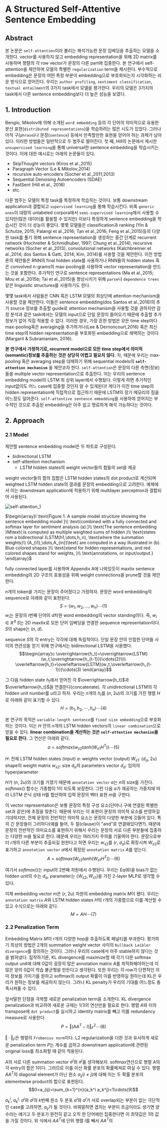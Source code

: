 # A Structured Self-Attentive Sentence Embedding

## Abstract
본 논문은 `self-attention`이라 불리는 해석가능한 문장 임베딩을 추출하는 모델을 소개한다. vector를 사용하지 않고 embedding representation을 위해 2D matrix를 사용하며 행렬의 각 row vector가 문장의 다른 part에 집중한다. 본 연구에서 self-attention을 제안하며 모델의 특별한 `regularization` term을 제시한다. 부수적으로 embedding은 문장의 어떤 특정 부분이 embedding으로 부호화되는지 시각화하는 쉬운 방식으로 얻어진다. 우리는 `author profiling`, `sentiment classification`, `textual entailment`의 3가지 task에서 모델을 평가한다. 우리의 모델은 3가지의 task에서 다른 sentence embedding보다 더 높은 성능을 보였다.

## 1. Introduction
Bengio, Mikolov에 의해 소개된 `word embedding` 등의 각 단어의 의미적으로 유용한 분산 표현(`distributed representations`)을 학습하려는 많은 시도가 있었다. 그러나 아직 구(`phrase`)나 문장(`sentence`) 등에서 만족할만한 표현을 얻어야 하는 과제가 남아있다. 이러한 방법들은 일반적으로 두 범주로 떨어진다. 첫 째, Hill의 논문에서 제시한 `unsupervised learning`을 통해 universal한 sentence embedding을 학습시키는 것이다. 이에 대한 예시로는 아래의 논문들이 있다.
- SkipThought vectors (Kiros et al.,2015)
- Paragraph Vector (Le & Mikolov,2014)
- recursive auto-encoders (Socher et al.,2011;2013)
- Sequential Denoising Autoencoders (SDAE)
- FastSent (Hill et al., 2016)
- etc.

다른 범주는 모델이 특정 task를 특정하게 학습하는 것이다. 보통 downstream application과 결합되고 `supervised learning`을 통해 학습시킨다. 비록 `generic ones`이 대량의 unlabeled corpora에서 `semi-supervised learning`에서 사용할 수 있지만(많은 데이터를 활용할 수 있지만) 이보다 특정하게 sentence embedding을 학습시킨 것이 더 성능이 좋았다. 몇몇 모델들은 classification과 ranking (Yin & Schutze, 2015; Palangi et al.,2016; Tan et al.,2016; Feng et al.,2015)등의 다양한 task를 풀기 위해 sentence representation을 생성하는 중간 단계로 recurrent network (Hochreiter & Schmidhuber, 1997; Chung et al.,2014), recursive networks (Socher et al.,2013), convolutional networks (Kalchbrenner et al.,2014; dos Santos & Gatti, 2014; Kim, 2014)를 사용할 것을 제안한다. 이전 방법론의 제안들은 RNN의 final hidden state를 사용하거나 RNN들의 hidden states 혹은 convolved n-grams의 max-pooling을 사용하여 vector representation을 만드는 것을 포함한다. 추가적인 연구로 sentence representations (Ma et al.,2015; Mou et al.,2015b; Tai et al.,2015)을 향상시키기 위해 `parse`나 `dependence trees`같은 linguistic structures를 사용하기도 한다.

몇몇 task에서 사람들은 CNN 혹은 LSTM 모델의 최상단에 attention mechanism을 사용할 것을 제안한다. 이들은 sentence embedding(dos Santos et al.,2016)의 추가 source 정보를 추출할 guide로 attention mechanism을 사용할 것을 권하지만 감정 분석과 같은 task에서는 모델의 input으로 단일 문장이 들어오기 때문에 추출할 추가 정보가 없어 직접 적용할 수 없다. 이러한 경우, 가장 흔한 방법은 모든 time step마다 max-pooling혹은 averaging을 추가하거나(Lee & Dernoncourt,2016) 혹은 최신 time step의 hidden representation을 부호화된 embedding으로 채택하는 것이다(Margarit & Subramaniam, 2016).

**본 연구에서 가정하기로, recurrent model으로 모든 time step에서 의미적(semantic)정보를 추출하는 것은 상당히 어렵고 필요치 않다.** 자, 때문에 우리는 max-pooling 혹은 averaging step을 대체하기 위해 sequential models의 **`self-attention mechanism`** 을 제안코자 한다. `self-attention`은 문장의 다른 측면(정보)들을 multiple vector representation으로 추출한다. 이는 우리의 sentence embedding model의 LSTM 최 상위 layer에서 수행됬다. 이렇게 하면 추가적인 input없이도 어느 case에 집중할 것인지 알 수 있게된다! 게다가 이전 time step의 hidden representation에 직접적으로 접근하기 때문에 LSTM의 장기 메모리의 짐을 어느정도 덜어준다. `self-attentive sentence embedding`을 사용하여 얻어지는 부수적인 것으로 추출된 embedding은 아주 쉽고 명료하게 해석 가능하다는 것이다.

## 2. Approach

### 2.1 Model
제안할 sentence embedding model은 두 파트로 구성된다.
- bidirectional LSTM
- self-attention mechanism
    - LSTM hidden states의 weight vector들의 합들의 set을 제공

weight vector들의 합의 집합은 LSTM hidden states의 dot product로 계산되며 weighted LSTM hidden state의 결과를 문장의 embedding으로 고려한다. 예제에서 이는 downstream application에 적용하기 위해 multilayer perceptron과 결합되어 사용된다.

![self-attention_1](https://user-images.githubusercontent.com/37775784/77980113-728af800-7341-11ea-87f1-2a52d40affa5.PNG)

$\begin{array}l
\text{Figure 1. A sample model structure showing the sentence embedding model }\\
\text{combined with a fully connected and softmax layer for sentiment analysis (a).}\\
\text{The sentence embedding }M\text{ is computed as multiple weighted sums of hidden }\\
\text{states
    rom a bidirectional }LSTM(h1,\dots,h_n), \text{where the summation weights}\\
(A_{i1},\dots,A_{in})\text{ are computed in a way illustrated in (b). Blue colored shapes }\\
\text{stand for hidden representations, and red colored shapes stand for weights, }\\
\text{annotations, or input/output.}
\end{array}$

fully connected layer를 사용하며 Appendix A에 나와있듯이 maxtix sentence embedding의 2D 구조의 효용성을 위해 weight connections을 prune할 것을 제안한다.

$n$개의 token을 가지는 문장이 주어졌다고 가정하자. 문장은 word embedding의 sequence로 아래와 같이 표현된다.
$$S=(w_1,w_2,\dots,w_n)\cdots(1)$$
$w_i$는 문장의 $i$번째 단어의 $d$차원 word embedding의 vector standing이다. 즉, $w_i\in\mathbb{R}^d$
$S$는 2D maxtix로 모든 단어 임베딩을 연결한 sequence representation이다.
$S$의 shape는 $(n,\;d)$.

sequence $S$의 각 entry는 각각에 대해 독립적이다. 단일 문장 안의 인접한 단어들 사이의 연관성을 얻기 위해 연구에서는 bidirectional LSTM을 사용했다.
$$\begin{array}c
\overrightarrow{h_t}=\overrightarrow{LSTM}(w_t,\overrightarrow{h_{t-1}})\cdots(2)\\\\
\overleftarrow{h_t}=\overleftarrow{LSTM}(w_t,\overleftarrow{h_{t-1}})\cdots(3)
\end{array}$$

그 다음 hidden state $h_t$에서 얻어진 각 $\overrightarrow{h_t}$과 $\overleftarrow{h_t}$을 연결한다(concatenate). 각 unidirectional LSTM의 각 hidden unit number를 $u$라고 하자. 우리는 $n$개의 $h_t$를 $(n,\;2u)$의 크기를 가진 행렬 $H$로 아래와 같이 표기할 수 있다.
$$H=(h_1,h_2,\cdots,h_n)\cdots(4)$$

본 연구의 목적은 `variable-length sentence`를 `fixed size embedding`으로 부호화하는 것이다. 이는 $H$ 안의 $n$개의 LSTM hidden vectors의 `linear combination`으로 얻을 수 있다. **linear combination을 계산하는 것은 `self-attention mechanism`을 필요로 한다.** 그 연산은 아래와 같다.
$$a=softmax(w_{s2} tanh(W_{s1}H^T))\cdots(5)$$

$H:$ 전체 LSTM hidden states (input)
$a:$ weights vector (output)
$W_{s1}:$ $(d_a,\;2u)$ shape의 weight matrix
$w_{s2}:$ size $d_a$의 parameters vector
$d_a:$ 임의의 hyperparameter

$H$가 $(n,\;2u)$의 크기를 가졌기 때문에 `annotation vector` $a$는 $n$의 size를 가진다. $softmax()$ 함수는 가중함이 1이 되도록 보장한다. 그런 다음 $a$가 제공하는 가중치에 따라 LSTM 은닉 상태 $H$를 합산하여 입력 문장의 벡터 표현 $m$을 구한다.

이 vector representation은 보통 문장의 특정 구성 요소(단어나 구에 연결된 특별한 set과 같은)에 초점을 맞춘다. 때문에 우리는 이 표현이 문장의 의미적 요소를 반영하길 기대하지만, 전체 문장의 전반적인 의미적 요소는 문장의 다양한 부분에 깃들어 있다. 특히 긴 문장들이 그러하다(예를 들어, 두 절(clause)이 "and"로 연결돼있다면?). 때문에 문장의 전반적인 의미요소를 표현하기 위해서 우리는 문장의 서로 다른 부분들에 집중하는 다양한 $m$을 필요로 한다. 떄문에 우리는 여러가지 주의를 기울여야 한다. 문장으로부터 $r$개의 다른 부분이 추출되길 원한다고 하면 우리는 $w_{s2}$를 $(r,\;d_a)$로 확장시켜 $W_{s2}$로 표기하고 `annotation vector` $a$에서 확장된 `annotation matrix` $A$를 얻는다.
$$A=softmax(W_{s2} tanh(W_{s1}H^T))\cdots(6)$$

여기서 $softmax()$는 input의 2번째 차원에서 수행된다. 우리는 $Eq(6)$을 bias가 없는 hidden unit의 수는 $d_a$, parameter는 $\{W_{s2},W_{s1}\}$을 가진 2-layer MLP로 생각할 수 있다.

이제 embedding vector $m$은 $(r,\;2u)$ 차원의 embedding matrix $M$이 됐다. 우리는 `annotation matrix` $A$와 LSTM hidden states $H$의 $r$개의 가중합으로 이를 계산할 수 있고 수식으로는 아래와 같다.
$$M=AH\cdots(7)$$

### 2.2 Penalization Term
Embedding Matrix $M$이 $r$개의 다양한 hop을 추출하도록 페널티를 부과한다.
평가하기 최상의 방법은 2개의 summation weight vector 사이의 `Kullback Leibler divergence`를 정의하는 것이다. 그러나 우리의 case에서 아주 stable하지 않다는 것을 밝혀냈다. 짐작하기론, KL divergence를 maximize할 때 각기 다른 softmax output unit에 대해 0값이 굉장히 많은 annotation matrix $A$를 최적화해야하는데 이 많은 양의 0값이 학습 불균형을 만든다고 생각된다. 또한 우리는 각 row가 단편적인 의미 정보를 가지기를 원하고 softmax의 output 확률이 이를 반영하길 원하는데 KL은 우리가 원하는 정보를 제공하지 않는다. 그러나 KL penalty가 우리의 기대를 어느정도 충족시켜줄 수 있다.

앞서말한 단점을 극복할 새로운 penalization term을 소개한다. KL divergence penalization과 비교하여 새로운 규제는 1/3의 연산만을 필요로 한다. 행렬 $A$와 이의 transpose에 `dot product`를 실시하고 identity matrix를 빼고 이를 redundancy measure로 사용한다.
$$P={\Vert (AA^T-I) \Vert_F}^2\cdots(8)$$

$\Vert \cdot \Vert_F$은 행렬의 `Frobenius norm`이다. L2 regularization을 더한 것과 유사하게 새로운 penalization term $P$는 계수를 곱하고 downstream application에 관련된 original loss를 최소화할 때 같이 적용된다.

$A$의 서로 다른 summation vector $a^i$와 $a^j$를 생각해보자. softmax연산으로 행렬 $A$의 각 entry의 합은 1이다. 그러므로 이를 이산 확률 분포의 확률메져로 여실 수 있다. 행렬 $AA^T$의 diagonal element가 아닌 원소 $a_{ij}(i\neq j)$에 대해 이는 두 확률 분포의 elementwise product의 합으로 표현된다.
$$0<a_{ij}=\sum_{k=1}^{n}{a_k^i a_k^j}<1\cdots(9)$$

$a_k^i,\;a_k^j:$ $a^i$와 $a^j$의 $k$번째 원소
두 분포 $a^i$와 $a^j$가 서로 overlap되는 부분이 없는 극단적인 case를 고려하면, $a_{ij}$가 될 것이다. 바꿔말하면 겹치는 부분이 조금이라도 생기면 양수라는 얘기고 두 분포가 완전히 같고 오직 한 단어에만 집중한다면 이 최댓값은 1의 값을 가질 것이다. 위 식에서 $AA^T$에 단위 행렬 $I$를 빼서 $AA^T$의
